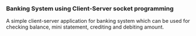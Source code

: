 ### Banking System using Client-Server socket programming

A simple client-server application for banking system which can be used for checking balance, mini statement, crediting and debiting amount.           
